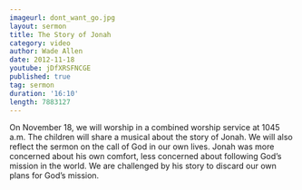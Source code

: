 ```yaml
---
imageurl: dont_want_go.jpg
layout: sermon
title: The Story of Jonah
category: video
author: Wade Allen
date: 2012-11-18
youtube: jDfXRSFNCGE
published: true
tag: sermon
duration: '16:10'
length: 7883127
---
```


On November 18, we will worship in a combined worship service at 1045 a.m. The children will share a musical about the story of Jonah. We will also reflect the sermon on the call of God in our own lives. Jonah was more concerned about his own comfort, less concerned about following God’s mission in the world. We are challenged by his story to discard our own plans for God’s mission.
